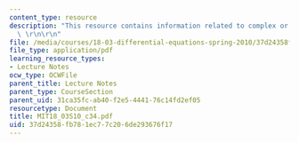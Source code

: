 ```yaml
---
content_type: resource
description: "This resource contains information related to complex or repeated eigenvalues.\
  \ \r\n\r\n"
file: /media/courses/18-03-differential-equations-spring-2010/37d24358fb781ec77c206de293676f17_MIT18_03S10_c34.pdf
file_type: application/pdf
learning_resource_types:
- Lecture Notes
ocw_type: OCWFile
parent_title: Lecture Notes
parent_type: CourseSection
parent_uid: 31ca35fc-ab40-f2e5-4441-76c14fd2ef05
resourcetype: Document
title: MIT18_03S10_c34.pdf
uid: 37d24358-fb78-1ec7-7c20-6de293676f17
---
```

